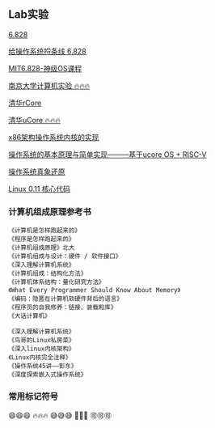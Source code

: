 ## Lab实验

[6.828](https://pdos.csail.mit.edu/6.828/2017/)

[给操作系统捋条线 6.828](https://github.com/Rand312/xv6)

[MIT6.828-神级OS课程](https://zhuanlan.zhihu.com/p/74028717)

[南京大学计算机实验 🔥🔥🔥](https://nju-projectn.github.io/ics-pa-gitbook/ics2020/)

[清华rCore](https://rcore-os.github.io/rCore-Tutorial-Book-v3/chapter0/index.html)

[清华uCore 🔥🔥🔥](https://github.com/kiukotsu/ucore)

[x86架构操作系统内核的实现](http://wiki.0xffffff.org/)

[操作系统的基本原理与简单实现———基于ucore OS + RISC-V](https://www.bookstack.cn/read/simple_os_book/README.md)

[操作系统真象还原](https://blog.csdn.net/zhwenx3/category_10385326.html)

[ Linux 0.11 核心代码](https://github.com/sunym1993/flash-linux0.11-talk)

### 计算机组成原理参考书

    《计算机是怎样跑起来的》
    《程序是怎样跑起来的》
    《计算机组成原理》北大
    《计算机组成与设计：硬件 / 软件接口》
    《深入理解计算机系统》
    《计算机组成：结构化方法》
    《计算机体系结构：量化研究方法》
    《What Every Programmer Should Know About Memory》
    《编码：隐匿在计算机软硬件背后的语言》
    《程序员的自我修养：链接、装载和库》
    《大话计算机》

    《深入理解计算机系统》
    《鸟哥的Linux私房菜》
    《深入linux内核架构》
    《Linux内核完全注释》
    《操作系统45讲——彭东》
    《深度探索嵌入式操作系统》
    
### 常用标记符号

😄😄😄
🔥🔥🔥
😅😅😅
🐷🐷🐷
🉑🉑🉑
    
